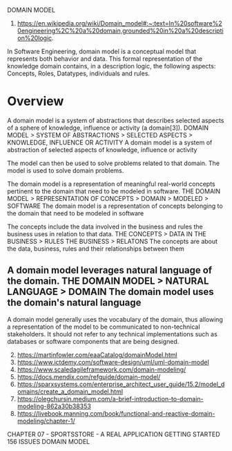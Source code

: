 DOMAIN MODEL

1. https://en.wikipedia.org/wiki/Domain_model#:~:text=In%20software%20engineering%2C%20a%20domain,grounded%20in%20a%20description%20logic.  

In Software Engineering, domain model is a conceptual model that represents both behavior and data. This formal representation of the knowledge domain contains, in a description logic, the following aspects: Concepts, Roles, Datatypes, individuals and rules.

# Overview

A domain model is a system of abstractions that describes selected aspects of a sphere of knowledge, influence or activity (a domain[3]). 
    DOMAIN MODEL > SYSTEM OF ABSTRACTIONS > SELECTED ASPECTS > KNOWLEDGE, INFLUENCE OR ACTIVITY
    A domain model is a system of abstraction of selected aspects of knowledge, influence or activity

The model can then be used to solve problems related to that domain.
    The model is used to solve domain problems.

The domain model is a representation of meaningful real-world concepts pertinent to the domain that need to be modeled in software. 
    THE DOMAIN MODEL > REPRESENTATION OF CONCEPTS > DOMAIN > MODELED > SOFTWARE
    The domain model is a representation of concepts belonging to the domain that need to be modeled in software
    
The concepts include the data involved in the business and rules the business uses in relation to that data. 
    THE CONCEPTS > DATA IN THE BUSINESS > RULES THE BUSINESS > RELATONS
    The concepts are about the data, business, rules and their relationships between them

A domain model leverages natural language of the domain.
    THE DOMAIN MODEL > NATURAL LANGUAGE > DOMAIN
    The domain model uses the domain's natural language
----------------

A domain model generally uses the vocabulary of the domain, thus allowing a representation of the model to be communicated to non-technical stakeholders. It should not refer to any technical implementations such as databases or software components that are being designed.



2. https://martinfowler.com/eaaCatalog/domainModel.html  
3. https://www.ictdemy.com/software-design/uml/uml-domain-model  
4. https://www.scaledagileframework.com/domain-modeling/  
5. https://docs.mendix.com/refguide/domain-model/  
6. https://sparxsystems.com/enterprise_architect_user_guide/15.2/model_domains/create_a_domain_model.html  
7. https://olegchursin.medium.com/a-brief-introduction-to-domain-modeling-862a30b38353  
8. https://livebook.manning.com/book/functional-and-reactive-domain-modeling/chapter-1/  


CHAPTER 07 - SPORTSSTORE - A REAL APPLICATION
    GETTING STARTED 156
        ISSUES
            DOMAIN MODEL